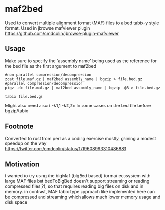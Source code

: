 # maf2bed

Used to convert multiple alignment format (MAF) files to a bed tabix-y style
format. Used in jbrowse mafviewer plugin
https://github.com/cmdcolin/jbrowse-plugin-mafviewer

## Usage

Make sure to specify the 'assembly name' being used as the reference for the bed
file as the first argument to maf2bed

```
#non parallel compression/decompression
zcat file.maf.gz | maf2bed assembly_name | bgzip > file.bed.gz
#parallel compression/decompression
pigz -dc file.maf.gz | maf2bed assembly_name | bgzip -@8 > file.bed.gz

tabix file.bed.gz
```

Might also need a sort -k1,1 -k2,2n in some cases on the bed file before bgzip/tabix

## Footnote

Converted to rust from perl as a coding exercise mostly, gaining a modest
speedup on the way https://twitter.com/cmdcolin/status/1719608993310486883

## Motivation

I wanted to try using the bigMaf (bigBed based) format ecosystem with large MAF
files but bedToBigBed doesn't support streaming or reading compressed files(?),
so that requires reading big files on disk and in memory. in contrast, MAF tabix
type approach like implemented here can be compressed and streaming which allows
much lower memory usage and disk space
